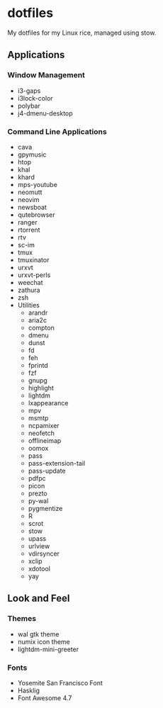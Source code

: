 # dotfiles
My dotfiles for my Linux rice, managed using stow.

## Applications

### Window Management

- i3-gaps
- i3lock-color
- polybar
- j4-dmenu-desktop

### Command Line Applications

- cava
- gpymusic
- htop
- khal
- khard
- mps-youtube
- neomutt
- neovim
- newsboat
- qutebrowser
- ranger
- rtorrent
- rtv
- sc-im
- tmux
- tmuxinator
- urxvt
- urxvt-perls
- weechat
- zathura
- zsh
- Utilities
    - arandr
    - aria2c
    - compton
    - dmenu
    - dunst
    - fd
    - feh
    - fprintd
    - fzf
    - gnupg
    - highlight
    - lightdm
    - lxappearance
    - mpv
    - msmtp
    - ncpamixer
    - neofetch
    - offlineimap
    - oomox
    - pass
    - pass-extension-tail
    - pass-update
    - pdfpc
    + picon
    - prezto
    - py-wal
    - pygmentize
    - R
    - scrot
    - stow
    - upass
    - urlview
    - vdirsyncer
    - xclip
    - xdotool
    - yay

## Look and Feel

### Themes

- wal gtk theme
- numix icon theme
- lightdm-mini-greeter

### Fonts

- Yosemite San Francisco Font
- Hasklig
- Font Awesome 4.7
